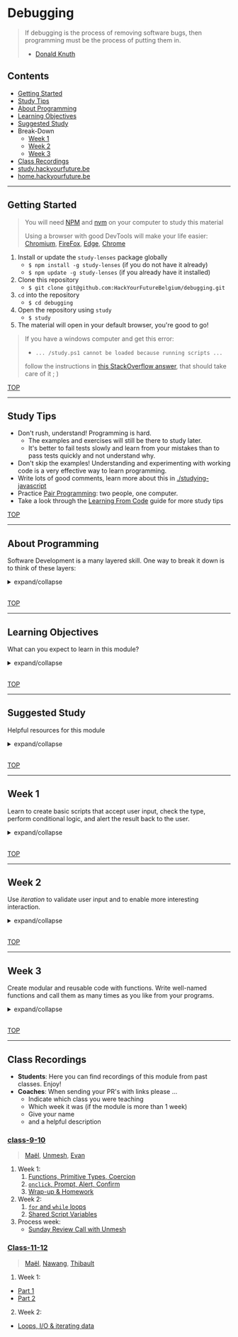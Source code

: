 # Debugging

> If debugging is the process of removing software bugs, then programming must be the process of putting them in.
> - [Donald Knuth](https://en.wikipedia.org/wiki/Donald_Knuth)

## Contents

- [Getting Started](#getting-started)
- [Study Tips](#study-tips)
- [About Programming](#about-programming)
- [Learning Objectives](#learning-objectives)
- [Suggested Study](#suggested-study)
- Break-Down
  - [Week 1](#week-1)
  - [Week 2](#week-2)
  - [Week 3](#week-3)
- [Class Recordings](#class-recordings)
- [study.hackyourfuture.be](https://study.hackyourfuture.be)
- [home.hackyourfuture.be](https://home.hackyourfuture.be/)

---

## Getting Started

> You will need [NPM](https://docs.npmjs.com/downloading-and-installing-node-js-and-npm) and [nvm](https://github.com/nvm-sh/nvm#installing-and-updating) on your computer to study this material
>
> Using a browser with good DevTools will make your life easier: [Chromium](http://www.chromium.org/getting-involved/download-chromium), [FireFox](https://www.mozilla.org/en-US/firefox/new/), [Edge](https://www.microsoft.com/edge), [Chrome](https://www.google.com/chrome/)

1. Install or update the `study-lenses` package globally
    - `$ npm install -g study-lenses` (if you do not have it already)
    - `$ npm update -g study-lenses` (if you already have it installed)
2. Clone this repository
    - `$ git clone git@github.com:HackYourFutureBelgium/debugging.git`
3. `cd` into the repository
    - `$ cd debugging`
4. Open the repository using `study`
    - `$ study`
5. The material will open in your default browser, you're good to go!

> If you have a windows computer and get this error:
>
> - `... /study.ps1 cannot be loaded because running scripts ...`
>
> follow the instructions in [this StackOverflow answer](https://stackoverflow.com/a/63424744), that should take care of it ; )

[TOP](#debugging)

---

## Study Tips

- Don't rush, understand!  Programming is hard.
  - The examples and exercises will still be there to study later.
  - It's better to fail tests slowly and learn from your mistakes than to pass tests quickly and not understand why.
- Don't skip the examples!  Understanding and experimenting with working code is a very effective way to learn programming.
- Write lots of good comments, learn more about this in [./studying-javascript](./studying-javascript)
- Practice [Pair Programming](https://study.hackyourfuture.be/collaborating/pair-programming): two people, one computer.
- Take a look through the [Learning From Code](https://study.hackyourfuture.be/learning/learning-from-code) guide for more study tips

[TOP](#debugging)

---

## About Programming

Software Development is a many layered skill. One way to break it down is to think of these layers:

<details>
<summary>expand/collapse</summary>
<br>

1. **Source Code**: _The basic literacy of programming_
    - Learning the key words (_vocabulary_) and syntax (_grammar_) for your programming language
    - Being able to read your code out loud, or write the code that someone else is describing
    - Fixing syntax errors that occur when you try to run your code
    - Writing code that does not have syntax errors, and spotting syntax errors when you do
    - > _The **Debugging** Module will focus on these skills_
2. **Machine Instructions**: _The basic mechanics of programming_
    - Understanding the life-cycle of your program
    - Understand how the computer will interpret your source code to create a running program
    - Understand what about your code matters to the computer, and what matters to people
    - Predicting which lines of code will be executed in which order
    - Predicting how each line of code will change what is stored in program memory
    - Reading error messages & callstacks to fix fix semantic errors that occur when you run your code
    - > _The **Debugging** Module will focus on these skills_
3. **Problem Solving & Algorithms**: _Breaking down large problems to be solved in small steps_
    - Understanding a coding challenge and being able to break it down in different ways
    - Determining which solution strategies are correct for which types of problems
    - Understanding how test cases are used to describe your solution strategy
    - Identifying the best language feature to use with your strategy
    - Reading test cases to understand how code is _supposed to_ behave
    - Using Test Cases to structure your solution design process (Test Driven Development)
    - Identifying and isolating mistakes in your code by reading failing test cases
    - Demonstrating your code does what you think it does by passing test cases
    - > _The **Problem Solving** Module will focus on these skills_
4. **Software Design**: _Organizing smaller pieces of code into full software solutions_
    - All in good time ;)
    - > _Every module starting with **Separation of Concerns** will focus on these skills_

</details>
<br>

[TOP](#debugging)

---

## Learning Objectives

What can you expect to learn in this module?

<details>
<summary>expand/collapse</summary>


### Programming Skills

- [Learning from Code](https://study.hackyourfuture.be/learning/learning-from-code)
  - Reading & understanding source code
  - Making small, incremental experiments
  - Copying & modifying others' code
- Tracing Program Execution
  - Stepping through code with JS Tutor, DevTools & VSC debugger
  - Tracing values manually with pencil & paper
  - Using the `debugger` statement & break points to explore your code
- Using `console.assert` for small inline tests
  - Learn to _predict_ what _will happen_ using `console.assert`
  - Instead of only _describing_ what _did happen_ using `console.log`
- Debugging:
  - Bugs are when you don't understand what your code is doing, not when your code doesn't understand what you want it to do!  The computer is always right :)
  - Identify the line(s) of code that are not doing what you expect
  - Find several other ways of writing that line
  - Replace with the one that works and that you understand best
- Errors:
  - _Syntax vs. Semantic_: Some errors happen because you wrote JavaScript that the interpreter couldn't interpret (syntax), other errors happen when you try to do something that isn't allowed (semantic).
  - _Creation vs. Execution_: Some errors are thrown before the program actually becomes a process (creation phase), others are thrown during program execution when a line of code is reached (execution phase).

### Isolating JavaScript

- Primitives Types & Strict Comparison
  - _types_: find the type of a primitive using `typeof`
  - _strict comparison_: compare the type _and_ value of two primitives using `===` & `!==`
  - _explicit coercion_: casting between primitive types
- Explicit Type Coercion
  - `Boolean`, `String`, `Number`
- Operators & Comparisons
  - `===`, `!==`
  - `isNaN` and `Number.isNaN`
  - `>`, `<`, `>=`, `<=`
  - `&&`, `||`, `??`, `!`
  - `x++`, `++x`, `x--`, `--x`
  - `+`, `*`, `/`, `-`, `%`
  - `x ? y : z`
- Variables:
  - `let` & `const`
  - Declaration, Assignment & Re-Assignment.
  - Block Scope
- Functions
  - `() => {}`:
  - Declaring vs. Calling
  - Arguments vs. Parameters
  - Return Values
  - Lexical scope
- Control Flow
  - Conditionals
  - Loops
- `prompt`, `alert`, and `confirm`
  - Validating user input
  - Providing helpful feedback

### Debugging Skills

- `console.log`
  - Printing values to understand what _did_ happen in your code
  - _Always print the **type** AND the **value**_
- `console.assert`
  - Asserting values to _predict_ what will happen in your code
  - Practice how to use all comparison operators to assert values in memory
- Stepping through code execution
  - Using debugging tools to execute your code one step at a time
  - Predict which line of code will execute next
  - Explain and understand how each line of code changes what is in memory
  - Predict what will change in memory after each step of execution
- The `debugger` statement
- Using professional JS debugging tools
  - Browser Debugger
  - VSCode Debugger
- Using learning-focused debugging tools
  - JS Tutor

### JS Program Life-Cycle:

1. _Source code_: The `.js` text file you write.  These are just instructions saved as text in your computer, not a live process (a process is an active instance of a program)!
2. _Creation Phase_: When the JavaScript interpreter first reads your instructions from the program.  At this point it will load the program into memory (thus making a process) and check for some types of errors.
3. _Execution Phase_: This is the real deal! The JavaScript interpreter will now step through your instructions _one line at a time_, updating the (process) memory according to your instructions.

### Integrating JavaScript

- Document Life-Cycle
  - `<head>`: Scripts & styles are loaded top to bottom, before the `<body>`
  - `<body>`: Everything is executed/loaded top to bottom
- Event-Driven Programming (Handling user input)
  - HTML `onclick` attribute
  - well-organized source files

</details>
<br>


[TOP](#debugging)

---

## Suggested Study

Helpful resources for this module

<details>
<summary>expand/collapse</summary>
<br>

> [study.hackyourfuture.be/javascript](https://study.hackyourfuture.be/javascript)

### compute-it.toxicode

- [the game](http://compute-it.toxicode.fr/) (_**highly** recommended_)
- [about the game](http://compute-it.toxicode.fr/about.html)

### What is JavaScript?

- [Andrew Mosh](https://www.youtube.com/watch?v=upDLs1sn7g4)
- [Code School](https://www.youtube.com/watch?v=nItSSTwBvSU)
- [MDN: First Steps](https://developer.mozilla.org/en-US/docs/Learn/JavaScript/First_steps/What_is_JavaScript)
- [javascript.info](https://javascript.info/intro)
- [Danielle Thé](https://www.youtube.com/watch?v=gT0Lh1eYk78)

### Debugging Tools

- [Errors & Debugging](https://education.launchcode.org/intro-to-professional-web-dev/chapters/errors-and-debugging/index.html)
- [Developer Console](https://javascript.info/devtools)
- [Debugging in Chrome](https://javascript.info/debugging-chrome)
  - [breakpoints](https://developers.google.com/web/tools/chrome-devtools/javascript/reference)
- [Debugging in FireFox](https://developer.mozilla.org/en-US/docs/Tools/Debugger)
- [pythontutor.com](http://pythontutor.com/) -> [JS Tutor](http://pythontutor.com/javascript.html)

### Examples and Exercises

There are 5 directories of examples & exercises in this repo. Each directory has a bunch of chapters that should be studied in order (ie. `/isolate/01-variables` before `/isolate/02-value-swaps`).  However you can study the main directories at the same time, for example `/interact/01-prompt-alert-confirm` builds on top of only the first few chapters in `/isolate`.

Many of these exercises will come with a solution, for example:  `exercise.js` & `exercise.re.js`. The `.re.` stands for _**reverse engineering**_, the practice of rebuilding a program by studying it's behavior (user experience) without reading the source code. Your aren't expected to write the same code as the solution, there are many right answers!  When you open one of these `.re.` files from the table of contents, their code will be minified and unreadable. Instead of reading the code you should run the script and examine the flowchart to understand how your solution should behave.

- **[./isolate](./isolate)**: Practice the foundations of JavaScript in isolation. Learn to step through and predict your program's execution using the _debugger_ and _JS Tutor_. These examples and exercises have no user input and have no HTML/CSS.
- **[./interact](./interact)**: Learn to work with _primitive types_ and _control flow_ by writing interactive scripts. Code in this folder uses `prompt`, `alert`, and `confirm` for handling user interactions, but still have no user interface (HTML/CSS).
- **[./errors](./errors)**: JavaScript errors - get over the initial fear by learning to identify errors in your code. Then learn how to pause on errors in the debugger, to read callstack messages, to throw your own Errors and to handle errors with `try`/`catch`.
- **[./parsons-practice](./parsons-practice)**: A collection of Parsons Problems to practice constructing solutions without the headache of syntax errors and needing to remember each and every JS keyword.  Careful, there will be extra lines of code!

### More Examples and Exercises

- [debuggercises](https://github.com/hackyourfuturebelgium/debuggercises)
- [using-user-input](https://github.com/HackYourFutureBelgium/using-user-input)

### Regular Expressions

You can get by without them, but when you need them they'll save your life.

- Interactives
  - [regex.guide](https://regex.guide/): learn to build regular expressions one question at a time
  - [regexer.com](https://regexr.com/): realtime regex with a visual breakdown of your regular expression
  - [Regex Crossword](https://regexcrossword.com/): games to learn regular expressions
- References
  - [The Coding Train](https://shiffman.net/a2z/regex/)
  - [javascript.info](https://javascript.info/regular-expressions)
  - [FreeCodeCamp](https://www.youtube.com/watch?v=909NfO1St0A)
  - [MDN](https://developer.mozilla.org/en-US/docs/Web/JavaScript/Guide/Regular_Expressions)


</details>
<br>

[TOP](#debugging)

---

## Week 1

Learn to create basic scripts that accept user input, check the type, perform conditional logic, and alert the result back to the user.

<details>
<summary>expand/collapse</summary>
<br>

### Before Class

#### Software Installations

You __*must*__ have these softwares installed for class on Sunday

- [NPM](https://docs.npmjs.com/downloading-and-installing-node-js-and-npm)
- [Node.js](https://nodejs.org/en/download/)
- the `study` CLI tool: `$ npm install -g study-lenses`

#### Coding Prep

You don't need to understand this material perfectly, it's just important you aren't seeing it for the first time in class on Sunday.

- Read through [./studying-javascript](./studying-javascript?hyf)
- Spend ~30 minutes playing [compute-it.toxicode](http://compute-it.toxicode.fr/)
- [./isolate](./isolate?hyf) (examples only)
  - 1: Variables
  - 3: Primitive Types
  - 4: Comparing and Asserting
  - 5: Explicit Coercion
  - 7: Block Scope
- [./interact](./interact?hyf) (examples only)
  - 1: Prompt, Alert, Confirm
  - 2: Validating User Input

### During Class

Write scripts that check and coerce the type of user input.

#### Before Break

Your coach will present the examples for the following chapters of `./isolate`, then you will break into small groups and work on the exercises

- [./isolate](./isolate?hyf)
  - 4: Comparing and Asserting
  - 5: Explicit coercion (`Boolean` -> truthiness)
  - 8: Conditionals

#### After Break

These exercises each have a solution, for example:  `exercise.js` & `exercise.re.js`. The `.re.` stands for _**reverse engineering**_, the practice of rebuilding a program by studying it's behavior (user experience) without reading the source code. Your aren't expected to write the same code as the solution, there are many right answers!  When you open one of these `.re.` files from the table of contents, their code will be minified and unreadable. Instead of reading the code you should run the script and examine the flowchart to understand how your solution (in the file without `.re.`) should behave.

- [./isolate/05-explicit-coercion](./isolate/05-explicit-coercion?hyf) `Number`
- [./interact/02-user-flow](./interact/02-user-flow?hyf)

### After Class

No project this week!

Continue working on your portfolio from the UX/UI module and have as many group study sessions as possible. It's important that you start out comfortable and confident in these first weeks of JS.

</details>
<br>

[TOP](#debugging)

---

## Week 2

Use _iteration_ to validate user input and to enable more interesting interaction.

<details>
<summary>expand/collapse</summary>
<br>

### Before Class

The topics for this Sunday will be `while` loops, `for` loops, and a little bit of String manipulation.  Below are a few resources to get you started but don't stop here. Take a look through the resources in [study.hackyourfuture.be](https://study.hackyourfuture.be/javascript/) to find the links that help you the most.  Got a suggestion for this list? send a PR!

- Loops
  - [javascript.info](https://javascript.info/while-for)
  - [Mosh](https://www.youtube.com/watch?v=s9wW2PpJsmQ) (for)
- Strings
  - [javascript.info](https://javascript.info/string) (through "changing the case")
  - [launchcode.org](https://education.launchcode.org/intro-to-professional-web-dev/chapters/strings/index.html)
- [./isolate](./isolate?hyf) (examples only)
  - Comparisons
  - While Loops
  - Break & Continue
  - Increment & Decrement
  - For Loops

### During Class

#### Before Break

- Isolate
  - `while` Loops
  - `break` & `continue`
- Interact
  - Input/Output Loops

#### After Break

- Isolate
  - `for` loops
- Interact
  - `for`/`of` strings
  - Iterating user input

### After Class

> Group Project, 2 weeks

This is the beginning of a two-week project. Each group will plan and build their own JS Study Guide using this [starter repository](https://github.com/HackYourFutureBelgium/js-study-guide). The project will be written using only HTML & CSS. You will need to write some JavaScript for this project, but all the code you write will be examples and exercises like in this _Debugging_ repository.  You are not expected to use JavaScript for DOM Manipulation, or any other type of interactivity.

To help you build an interactive study guide, the repository comes with a custom HTML element `<code-along src='./path/to/file.js'></code-along>`. Using this component you will be able to embed interactive code snippets much like the `study-lenses` exercises.

It's time for some UX & UI! Take your time in the first week to plan and design your study guide for the best study experience possible. Your study guide can include anything you think will be helpful:

- Explanations
- Diagrams
- Links
- Code Snippets
- [Embedded Videos](https://developer.mozilla.org/en-US/docs/Learn/JavaScript/Client-side_web_APIs/Video_and_audio_APIs)
- ... Anything goes!

#### Checklist

```markdown
- [ ] [repo](https://github.com/_/_) (with a complete README)
- [ ] [live demo](https://_.github.io/_)
- [ ] [backlog](https://github.com/_/_/tree/master/planning/backlog.md)
- [ ] [Figma planning document](_)
- [ ] [development strategy](https://github.com/_/_/tree/master/planning/development-strategy.md)
- [ ] [project board](https://github.com/_/_/projects/_)
- [ ] [one branch per step](https://github.com/_/_/branches)
- [ ] [one closed PR per step](https://github.com/_/_/pulls)
```

</details>
<br>

[TOP](#debugging)

---

## Week 3

Create modular and reusable code with functions. Write well-named functions and call them as many times as you like from your programs.

<details>
<summary>expand/collapse</summary>
<br>

### Before Class

### During Class

#### Before Break

#### After Break

### After Class

Keep working on your JS Study Guide! By the end of this week your group should have a working site covering at least 3 challenging topis in JavaScript.

</details>
<br>

[TOP](#debugging)

---

## Class Recordings

- **Students**: Here you can find recordings of this module from past classes.  Enjoy!
- **Coaches**: When sending your PR's with links please ...
  - Indicate which class you were teaching
  - Which week it was (if the module is more than 1 week)
  - Give your name
  - and a helpful description

### [class-9-10](https://github.com/hackyourfuturebelgium/class-9-10)

> [Maël](https://github.com/maeligg), [Unmesh](https://github.com/unmeshvrije), [Evan](https://github.com/colevandersWands)

1. Week 1:
   1. [Functions, Primitive Types, Coercion](https://vimeo.com/428979153)
   2. [`onclick`, Prompt, Alert, Confirm](https://vimeo.com/428982613)
   3. [Wrap-up & Homework](https://vimeo.com/428992050)
2. Week 2:
   1. [`for` and `while` loops](https://vimeo.com/431703195)
   2. [Shared Script Variables](https://vimeo.com/431703540)
3. Process week:
   - [Sunday Review Call with Unmesh](https://vimeo.com/433635577)

### [Class-11-12](https://github.com/hackyourfuturebelgium/class-11-12)

> [Maël](https://github.com/maeligg), [Nawang](https://github.com/nawatend), [Thibault](https://github.com/ThibaultLesuisse)

1. Week 1:
  - [Part 1](https://vimeo.com/472213092)
  - [Part 2](https://vimeo.com/472190972)
2. Week 2:
  - [Loops, I/O & iterating data](https://meet.openknowledge.be/playback/presentation/2.0/playback.html?meetingId=48966e92bc14f80c53d450f9e59dc77e812b2f8b-1604228270944)
